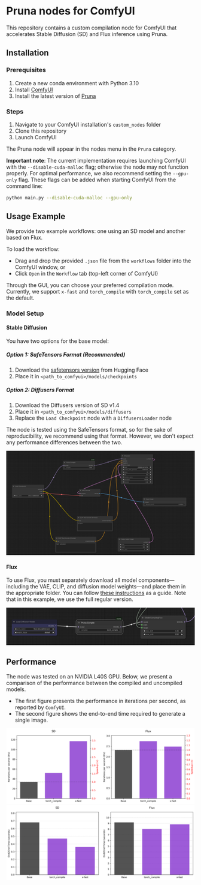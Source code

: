 # Pruna nodes for ComfyUI

This repository contains a custom compilation node for ComfyUI that accelerates Stable Diffusion (SD) and Flux inference using Pruna. 

## Installation

### Prerequisites
1. Create a new conda environment with Python 3.10
2. Install [ComfyUI](https://github.com/comfyanonymous/ComfyUI)
3. Install the latest version of [Pruna](https://docs.pruna.ai/en/latest/setup/pip.html)

### Steps
1. Navigate to your ComfyUI installation's `custom_nodes` folder
2. Clone this repository
3. Launch ComfyUI

The Pruna node will appear in the nodes menu in the `Pruna` category. 

**Important note**: The current implementation requires launching ComfyUI with the `--disable-cuda-malloc` flag; 
otherwise the node may not function properly. For optimal performance, we also recommend setting the 
`--gpu-only` flag. These flags can be added when starting ComfyUI from the command line:
```bash
python main.py --disable-cuda-malloc --gpu-only
```


## Usage Example

We provide two example workflows: one using an SD model and another based on Flux. 

To load the  workflow:
- Drag and drop the provided `.json` file from the `workflows` folder into the ComfyUI window, or
- Click `Open` in the `Workflow` tab (top-left corner of ComfyUI)

Through the GUI, you can choose your preferred compilation mode. Currently, we support `x-fast` and `torch_compile` with `torch_compile` set as the default.


### Model Setup

#### Stable Diffusion
You have two options for the base model:

##### Option 1: SafeTensors Format (Recommended)
1. Download the [safetensors version](https://huggingface.co/CompVis/stable-diffusion-v-1-4-original/resolve/refs%2Fpr%2F228/sd-v1-4.safetensors) from Hugging Face
2. Place it in `<path_to_comfyui>/models/checkpoints`

##### Option 2: Diffusers Format
1. Download the Diffusers version of SD v1.4
2. Place it in `<path_to_comfyui>/models/diffusers`
3. Replace the `Load Checkpoint` node with a `DiffusersLoader` node

The node is tested using the SafeTensors format, so for the 
sake of reproducibility, we recommend using that format. 
However, we don't expect any performance differences between the two.

![Example Workflow](./images/SD.png)

#### Flux 
To use Flux, you must separately download all model components—including the VAE, CLIP, and diffusion model weights—and place them in the appropriate folder.
You can follow [these instructions](https://comfyanonymous.github.io/ComfyUI_examples/flux/)
as a guide. Note that in this example, we use the full regular version. 

![Example Workflow](./images/flux.png)

## Performance

The node was tested on an NVIDIA L40S GPU. Below, we present a comparison of the performance between the compiled and uncompiled models.  
- The first figure presents the performance in iterations per second, as reported by `ComfyUI`.
- The second figure shows the end-to-end time required to generate a single image.

![Performance](./images/performance_its.png)
![Performance](./images/performance_end2end.png)
